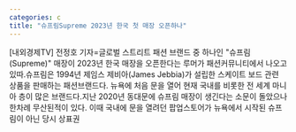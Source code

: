 ```yaml
---
categories: c
title: "슈프림Supreme 2023년 한국 첫 매장 오픈하나"
---
```

[내외경제TV] 전정호 기자=글로벌 스트리트 패션 브랜드 중 하나인 "슈프림(Supreme)" 매장이 2023년 한국 매장을 오픈한다는 루머가 패션커뮤니티에서 나오고 있따.슈프림은 1994년 제임스 제비아(James Jebbia)가 설립한 스케이트 보드 관련 상품을 판매하는 패션브랜드다. 뉴욕에 처음 문을 열어 현재 국내를 비롯한 전 세계 마니아 층이 많은 브랜드다.지난 2020년 동대문에 슈프림 매장이 생긴다는 소문이 돌았으나 한차례 무산된적이 있다. 이때 국내에 문을 열려던 팝업스토어가 뉴욕에서 시작된 슈프림이 아닌 당시 상표권